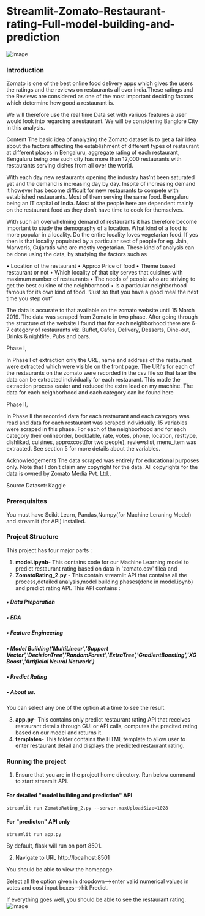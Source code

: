 # Streamlit-Zomato-Restaurant-rating-Full-model-building-and-prediction
![image](https://user-images.githubusercontent.com/67735416/115825253-c2de6780-a426-11eb-963a-82a6dde59252.png)
### Introduction
Zomato is one of the best online food delivery apps which gives the users the ratings and the reviews on restaurants all over india.These ratings and the Reviews are considered as one of the most important deciding factors which determine how good a restaurant is.

We will therefore use the real time Data set with variuos features a user would look into regarding a restaurant. We will be considering Banglore City in this analysis.

Content The basic idea of analyzing the Zomato dataset is to get a fair idea about the factors affecting the establishment of different types of restaurant at different places in Bengaluru, aggregate rating of each restaurant, Bengaluru being one such city has more than 12,000 restaurants with restaurants serving dishes from all over the world.

With each day new restaurants opening the industry has’nt been saturated yet and the demand is increasing day by day. Inspite of increasing demand it however has become difficult for new restaurants to compete with established restaurants. Most of them serving the same food. Bengaluru being an IT capital of India. Most of the people here are dependent mainly on the restaurant food as they don’t have time to cook for themselves.

With such an overwhelming demand of restaurants it has therefore become important to study the demography of a location. What kind of a food is more popular in a locality. Do the entire locality loves vegetarian food. If yes then is that locality populated by a particular sect of people for eg. Jain, Marwaris, Gujaratis who are mostly vegetarian. These kind of analysis can be done using the data, by studying the factors such as

• Location of the restaurant
• Approx Price of food
• Theme based restaurant or not
• Which locality of that city serves that cuisines with maximum number of restaurants
• The needs of people who are striving to get the best cuisine of the neighborhood
• Is a particular neighborhood famous for its own kind of food.
“Just so that you have a good meal the next time you step out”

The data is accurate to that available on the zomato website until 15 March 2019. The data was scraped from Zomato in two phase. After going through the structure of the website I found that for each neighborhood there are 6-7 category of restaurants viz. Buffet, Cafes, Delivery, Desserts, Dine-out, Drinks & nightlife, Pubs and bars.

Phase I,

In Phase I of extraction only the URL, name and address of the restaurant were extracted which were visible on the front page. The URl's for each of the restaurants on the zomato were recorded in the csv file so that later the data can be extracted individually for each restaurant. This made the extraction process easier and reduced the extra load on my machine. The data for each neighborhood and each category can be found here

Phase II,

In Phase II the recorded data for each restaurant and each category was read and data for each restaurant was scraped individually. 15 variables were scraped in this phase. For each of the neighborhood and for each category their onlineorder, booktable, rate, votes, phone, location, resttype, dishliked, cuisines, approxcost(for two people), reviewslist, menu_item was extracted. See section 5 for more details about the variables.

Acknowledgements The data scraped was entirely for educational purposes only. Note that I don’t claim any copyright for the data. All copyrights for the data is owned by Zomato Media Pvt. Ltd..

Source Dataset: Kaggle       

### Prerequisites
You must have Scikit Learn, Pandas,Numpy(for Machine Leraning Model) and streamlit (for API) installed.

### Project Structure
This project has four major parts :
1. **model.ipynb**- This contains code for our Machine Learning model to predict restaurant rating based on  data in 'zomato.csv' filea and 
2. **ZomatoRating_2.py** - This contain streamlit API that contains all the process,detailed analysis,model building phases(done in model.ipynb) and predict rating API.
This API contains :
##### • Data Preparation
##### • EDA
##### • Feature Engineering
##### • Model Building('MultiLinear','Support Vector','DecisionTree','RandomForest','ExtraTree','GradientBoosting','XGBoost','Artificial Neural Network')
##### • Predict Rating
##### • About us.
You can select any one of the option at a time to see the result.

3. **app.py**- This contains only predict restaurant rating API  that receives restaurant details through GUI or API calls, computes the precited rating based on our model and returns it.
4. **templates**- This folder contains the HTML template to allow user to enter restaurant detail and displays the predicted restaurant rating.

### Running the project
1. Ensure that you are in the project home directory. Run below command to start streamlit API.

#### For detailed "model building and prediction" API
```
streamlit run ZomatoRating_2.py --server.maxUploadSize=1028
```

#### For "predicton" API only
```
streamlit run app.py
```

By default, flask will run on port 8501.

2. Navigate to URL http://localhost:8501

You should be able to view the homepage.

Select all the option given in dropdown-->enter valid numerical values in votes and cost input boxes-->hit Predict.

If everything goes well, you should  be able to see the restaurant rating.
![image](https://user-images.githubusercontent.com/67735416/115828015-bd831c00-a42a-11eb-8a85-4cf19d7fc930.png)





